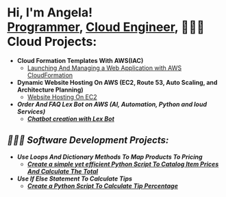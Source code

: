 <h1>Hi, I'm Angela! <br/><a href="https://github.com/angelammmm">Programmer</a>, <a href="https://www.linkedin.com/in/angela-mapes-ba74501a6">Cloud Engineer</a>, <a



<h2>👩🏻‍💻 Cloud Projects:</h2>

- <b>Cloud Formation Templates With AWS(IAC)</b>
  - [Launching And Managing a Web Application with AWS CloudFormation](https://github.com/angelammmm/Launching-And-Managing-a-Web-Application-with-AWS-CloudFormation.git)
- <b>Dynamic Website Hosting On AWS (EC2, Route 53, Auto Scaling, and Architecture Planning)</b>
  - [Website Hosting On EC2](https://github.com/angelammmm/Dynamic-Website-Hosting-On-AWS) <b><i>
- <b>Order And FAQ Lex Bot on AWS (AI, Automation, Python and loud Services)</b>
  - [Chatbot creation with Lex Bot](https://github.com/angelammmm/FAQ-Chat-Bot-With-AWS-Lex-Bot) <b><i>

<h2>👩🏻‍💻 Software Development Projects:</h2>

- <b>Use Loops And Dictionary Methods To Map Products To Pricing</b>
  - [Create a simple yet efficient Python Script To Catalog Item Prices And Calculate The Total](https://github.com/angelammmm/IT-Equitment-Order-Catalog-/blob/main/README.md)
- <b>Use If Else Statement To Calculate Tips</b>
  - [Create a Python Script To Calculate Tip Percentage](https://github.com/angelammmm/Tip-Calculator)
  




<!--

- 🔭 I’m currently working on ...
- 🌱 I’m currently learning ...
- 📫 How to reach me: ...

-->
